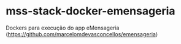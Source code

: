 # mss-stack-docker-emensageria
Dockers para execução do app eMensageria (https://github.com/marcelomdevasconcellos/emensageria)

